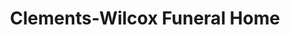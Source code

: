 ---
title: "Clements-Wilcox Funeral Home"
url: /marble-falls/clements-wilcox-funeral-home/
shop: Bestattungen
---